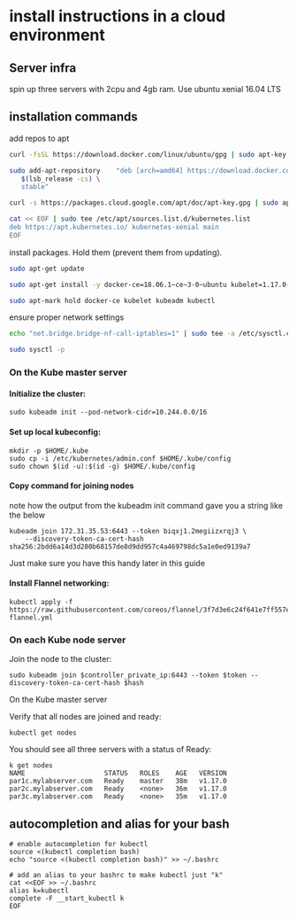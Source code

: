 # install instructions in a cloud environment
## Server infra
spin up three servers with 2cpu and 4gb ram. Use ubuntu xenial 16.04 LTS

## installation commands
add repos to apt
```bash
curl -fsSL https://download.docker.com/linux/ubuntu/gpg | sudo apt-key add -

sudo add-apt-repository    "deb [arch=amd64] https://download.docker.com/linux/ubuntu \
   $(lsb_release -cs) \
   stable"

curl -s https://packages.cloud.google.com/apt/doc/apt-key.gpg | sudo apt-key add -

cat << EOF | sudo tee /etc/apt/sources.list.d/kubernetes.list
deb https://apt.kubernetes.io/ kubernetes-xenial main
EOF
```

install packages. Hold them (prevent them from updating).
```bash
sudo apt-get update

sudo apt-get install -y docker-ce=18.06.1~ce~3-0~ubuntu kubelet=1.17.0-00 kubeadm=1.17.0-00 kubectl=1.17.0-00

sudo apt-mark hold docker-ce kubelet kubeadm kubectl
```

ensure proper network settings
```bash
echo "net.bridge.bridge-nf-call-iptables=1" | sudo tee -a /etc/sysctl.conf

sudo sysctl -p
```


### On the Kube master server

#### Initialize the cluster:

```
sudo kubeadm init --pod-network-cidr=10.244.0.0/16
```
#### Set up local kubeconfig:

```
mkdir -p $HOME/.kube
sudo cp -i /etc/kubernetes/admin.conf $HOME/.kube/config
sudo chown $(id -u):$(id -g) $HOME/.kube/config
```
#### Copy command for joining nodes
note how the output from the kubeadm init command gave you a string like the below
```
kubeadm join 172.31.35.53:6443 --token biqxj1.2megiizxrqj3 \
    --discovery-token-ca-cert-hash sha256:2bdd6a14d3d280b68157de8d9dd957c4a469798dc5a1e0ed9139a7
```
Just make sure you have this handy later in this guide

#### Install Flannel networking:

```
kubectl apply -f https://raw.githubusercontent.com/coreos/flannel/3f7d3e6c24f641e7ff557ebcea1136fdf4b1b6a1/Documentation/kube-flannel.yml
```
### On each Kube node server

Join the node to the cluster:

```
sudo kubeadm join $controller_private_ip:6443 --token $token --discovery-token-ca-cert-hash $hash
```
On the Kube master server

Verify that all nodes are joined and ready:

```
kubectl get nodes
```
You should see all three servers with a status of Ready:

```
k get nodes
NAME                    STATUS   ROLES    AGE   VERSION
par1c.mylabserver.com   Ready    master   38m   v1.17.0
par2c.mylabserver.com   Ready    <none>   36m   v1.17.0
par3c.mylabserver.com   Ready    <none>   35m   v1.17.0
```

## autocompletion and alias for your bash

```
# enable autocompletion for kubectl
source <(kubectl completion bash)
echo "source <(kubectl completion bash)" >> ~/.bashrc

# add an alias to your bashrc to make kubectl just "k"
cat <<EOF >> ~/.bashrc
alias k=kubectl
complete -F __start_kubectl k
EOF
```